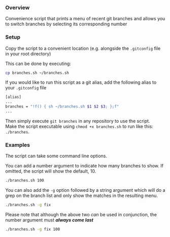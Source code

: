 ### Overview

Convenience script that prints a menu of recent git branches and allows you to switch branches by selecting its corresponding number

### Setup

Copy the script to a convenient location (e.g. alongside the `.gitconfig` file in your root directory)

This can be done by executing:
```bash
cp branches.sh ~/branches.sh
```

If you would like to run this script as a git alias, add the following alias to your `.gitconfig` file
```bash
[alias]
...
branches = "!f() { sh ~/branches.sh $1 $2 $3; };f"
...
```

Then simply execute `git branches` in any repository to use the script.  
Make the script executable using `chmod +x branches.sh` to run like this: `./branches`.

### Examples

The script can take some command line options.

You can add a number argument to indicate how many branches to show. If omitted, the script will show the default, 10.

```bash
./branches.sh 100
```

You can also add the `-g` option followed by a string argument which will do a grep on the branch list and only show the matches in the resulting menu.

```bash
./branches.sh -g fix
```

Please note that although the above two _can_ be used in conjunction, the number argument must _**always come last**_

```bash
./branches.sh -g fix 100
```